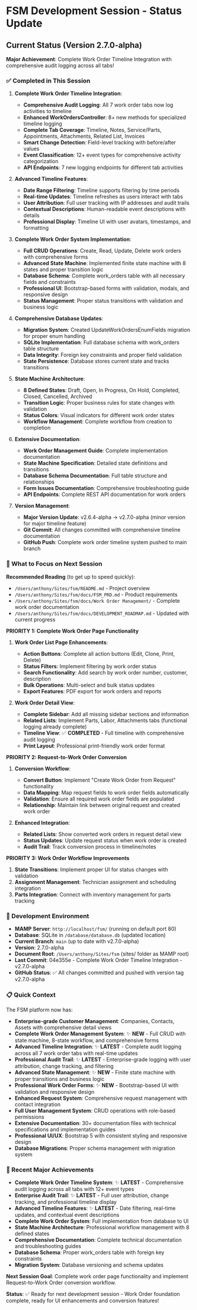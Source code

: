 # FSM Development Session - Status Update

## Current Status (Version 2.7.0-alpha)

**Major Achievement**: Complete Work Order Timeline Integration with comprehensive audit logging across all tabs!

### ✅ Completed in This Session
1. **Complete Work Order Timeline Integration**:
   - **Comprehensive Audit Logging**: All 7 work order tabs now log activities to timeline
   - **Enhanced WorkOrdersController**: 8+ new methods for specialized timeline logging
   - **Complete Tab Coverage**: Timeline, Notes, Service/Parts, Appointments, Attachments, Related List, Invoices
   - **Smart Change Detection**: Field-level tracking with before/after values
   - **Event Classification**: 12+ event types for comprehensive activity categorization
   - **API Endpoints**: 7 new logging endpoints for different tab activities

2. **Advanced Timeline Features**:
   - **Date Range Filtering**: Timeline supports filtering by time periods
   - **Real-time Updates**: Timeline refreshes as users interact with tabs
   - **User Attribution**: Full user tracking with IP addresses and audit trails
   - **Contextual Descriptions**: Human-readable event descriptions with details
   - **Professional Display**: Timeline UI with user avatars, timestamps, and formatting

3. **Complete Work Order System Implementation**:
   - **Full CRUD Operations**: Create, Read, Update, Delete work orders with comprehensive forms
   - **Advanced State Machine**: Implemented finite state machine with 8 states and proper transition logic
   - **Database Schema**: Complete work_orders table with all necessary fields and constraints
   - **Professional UI**: Bootstrap-based forms with validation, modals, and responsive design
   - **Status Management**: Proper status transitions with validation and business logic

2. **Comprehensive Database Updates**:
   - **Migration System**: Created UpdateWorkOrdersEnumFields migration for proper enum handling
   - **SQLite Implementation**: Full database schema with work_orders table structure
   - **Data Integrity**: Foreign key constraints and proper field validation
   - **State Persistence**: Database stores current state and tracks transitions

3. **State Machine Architecture**:
   - **8 Defined States**: Draft, Open, In Progress, On Hold, Completed, Closed, Cancelled, Archived
   - **Transition Logic**: Proper business rules for state changes with validation
   - **Status Colors**: Visual indicators for different work order states
   - **Workflow Management**: Complete workflow from creation to completion

4. **Extensive Documentation**:
   - **Work Order Management Guide**: Complete implementation documentation
   - **State Machine Specification**: Detailed state definitions and transitions
   - **Database Schema Documentation**: Full table structure and relationships
   - **Form Issues Documentation**: Comprehensive troubleshooting guide
   - **API Endpoints**: Complete REST API documentation for work orders

5. **Version Management**:
   - **Major Version Update**: v2.6.4-alpha → v2.7.0-alpha (minor version for major timeline feature)
   - **Git Commit**: All changes committed with comprehensive timeline documentation
   - **GitHub Push**: Complete work order timeline system pushed to main branch

### 🎯 What to Focus on Next Session

**Recommended Reading** (to get up to speed quickly):
- `/Users/anthony/Sites/fsm/README.md` - Project overview
- `/Users/anthony/Sites/fsm/docs/FSM_PRD.md` - Product requirements
- `/Users/anthony/Sites/fsm/docs/Work Order Management/` - Complete work order documentation
- `/Users/anthony/Sites/fsm/docs/DEVELOPMENT_ROADMAP.md` - Updated with current progress

**PRIORITY 1: Complete Work Order Page Functionality**
1. **Work Order List Page Enhancements**:
   - **Action Buttons**: Complete all action buttons (Edit, Clone, Print, Delete)
   - **Status Filters**: Implement filtering by work order status
   - **Search Functionality**: Add search by work order number, customer, description
   - **Bulk Operations**: Multi-select and bulk status updates
   - **Export Features**: PDF export for work orders and reports

2. **Work Order Detail View**:
   - **Complete Sidebar**: Add all missing sidebar sections and information
   - **Related Lists**: Implement Parts, Labor, Attachments tabs (functional logging already complete)
   - **Timeline View**: ✅ **COMPLETED** - Full timeline with comprehensive audit logging
   - **Print Layout**: Professional print-friendly work order format

**PRIORITY 2: Request-to-Work Order Conversion**
1. **Conversion Workflow**:
   - **Convert Button**: Implement "Create Work Order from Request" functionality
   - **Data Mapping**: Map request fields to work order fields automatically
   - **Validation**: Ensure all required work order fields are populated
   - **Relationship**: Maintain link between original request and created work order

2. **Enhanced Integration**:
   - **Related Lists**: Show converted work orders in request detail view
   - **Status Updates**: Update request status when work order is created
   - **Audit Trail**: Track conversion process in timeline/notes

**PRIORITY 3: Work Order Workflow Improvements**
1. **State Transitions**: Implement proper UI for status changes with validation
2. **Assignment Management**: Technician assignment and scheduling integration
3. **Parts Integration**: Connect with inventory management for parts tracking

### 🔧 Development Environment
- **MAMP Server**: `http://localhost/fsm/` (running on default port 80)
- **Database**: SQLite in `/database/database.db` (updated location)
- **Current Branch**: `main` (up to date with v2.7.0-alpha)
- **Version**: 2.7.0-alpha
- **Document Root**: `/Users/anthony/Sites/fsm` (sites/ folder as MAMP root)
- **Last Commit**: 04e355e - Complete Work Order Timeline Integration - v2.7.0-alpha
- **GitHub Status**: ✅ All changes committed and pushed with version tag v2.7.0-alpha

### 📋 Quick Context
The FSM platform now has:
- **Enterprise-grade Customer Management**: Companies, Contacts, Assets with comprehensive detail views
- **Complete Work Order Management System**: ✨ **NEW** - Full CRUD with state machine, 8-state workflow, and comprehensive forms
- **Advanced Timeline Integration**: ✨ **LATEST** - Complete audit logging across all 7 work order tabs with real-time updates
- **Professional Audit Trail**: ✨ **LATEST** - Enterprise-grade logging with user attribution, change tracking, and filtering
- **Advanced State Management**: ✨ **NEW** - Finite state machine with proper transitions and business logic
- **Professional Work Order Forms**: ✨ **NEW** - Bootstrap-based UI with validation and responsive design
- **Enhanced Request System**: Comprehensive request management with contact integration
- **Full User Management System**: CRUD operations with role-based permissions
- **Extensive Documentation**: 30+ documentation files with technical specifications and implementation guides
- **Professional UI/UX**: Bootstrap 5 with consistent styling and responsive design
- **Database Migrations**: Proper schema management with migration system

### 🎯 Recent Major Achievements
- **Complete Work Order Timeline System**: ✨ **LATEST** - Comprehensive audit logging across all tabs with 12+ event types
- **Enterprise Audit Trail**: ✨ **LATEST** - Full user attribution, change tracking, and professional timeline display
- **Advanced Timeline Features**: ✨ **LATEST** - Date filtering, real-time updates, and contextual event descriptions
- **Complete Work Order System**: Full implementation from database to UI
- **State Machine Architecture**: Professional workflow management with 8 defined states
- **Comprehensive Documentation**: Complete technical documentation and troubleshooting guides
- **Database Schema**: Proper work_orders table with foreign key constraints
- **Migration System**: Database versioning and schema updates

**Next Session Goal**: Complete work order page functionality and implement Request-to-Work Order conversion workflow.

**Status**: ✅ Ready for next development session - Work Order foundation complete, ready for UI enhancements and conversion features!
